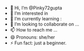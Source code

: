 - 👋 Hi, I’m @Pinky72gupta
- 👀 I’m interested in 
- 🌱 I’m currently learning : 
- 💞️ I’m looking to collaborate on ...
- 📫 How to reach me ...
- 😄 Pronouns: she/her
- ⚡ Fun fact:  just a beginner.

<!---
Pinky72gupta/Pinky72gupta is a ✨ special ✨ repository because its `README.md` (this file) appears on your GitHub profile.
You can click the Preview link to take a look at your changes.
--->
